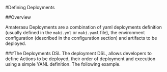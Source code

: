 #Defining Deployments

##Overview

Amaterasu Deployments are a combination of yaml deployments definition (usually defined in the `maki.yml` or `maki.yaml` file), the environment configuration (described in the configuration section) and artifacts to be deployed.

###The Deployments DSL
The deployment DSL, allows developers to define Actions to be deployed, their order of deployment and execution using a simple YANL definition. The following example.
